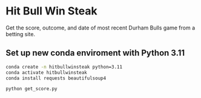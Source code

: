 # Hit Bull Win Steak

Get the score, outcome, and date of most recent Durham Bulls game from a betting site.

## Set up new conda enviroment with Python 3.11
```bash
conda create -n hitbullwinsteak python=3.11
conda activate hitbullwinsteak
conda install requests beautifulsoup4

python get_score.py
```
